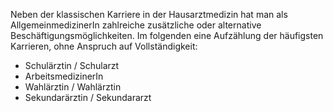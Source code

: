 Neben der klassischen Karriere in der Hausarztmedizin hat man als AllgemeinmedizinerIn zahlreiche zusätzliche oder alternative Beschäftigungsmöglichkeiten. Im folgenden eine Aufzählung der häufigsten Karrieren, ohne Anspruch auf Vollständigkeit:
- Schulärztin / Schularzt
- ArbeitsmedizinerIn
- Wahlärztin / Wahlärztin
- Sekundarärztin / Sekundararzt